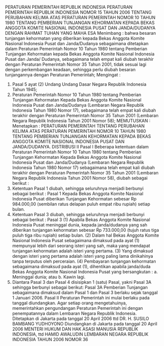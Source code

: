  PERATURAN PEMERINTAH REPUBLIK INDONESIA PERATURAN PEMERINTAH REPUBLIK INDONESIA NOMOR 15 TAHUN 2006 TENTANG PERUBAHAN KELIMA ATAS PERATURAN PEMERINTAH NOMOR 10 TAHUN 1980 TENTANG PEMBERIAN TUNJANGAN KEHORMATAN KEPADA BEKAS ANGGOTA KOMITE NASIONAL INDONESIA PUSAT DAN JANDA/DUDANYA
DENGAN RAHMAT TUHAN YANG MAHA ESA
Menimbang :
 bahwa besaran tunjangan kehormatan yang diberikan kepada Bekas Anggota Komite Nasional Indonesia Pusat dan Janda/Dudanya sebagaimana ditetapkan dalam Peraturan Pemerintah Nomor 10 Tahun 1980 tentang Pemberian Tunjangan Kehormatan kepada Bekas Anggota Komite Nasional Indonesia Pusat dan Janda/ Dudanya, sebagaimana telah empat kali diubah terakhir dengan Peraturan Pemerintah Nomor 35 Tahun 2001, tidak sesuai lagi dengan perkembangan keadaan, sehingga perlu diubah besaran tunjangannya dengan Peraturan Pemerintah;
Mengingat :

1. Pasal 5 ayat (2) Undang Undang Dasar Negara Republik Indonesia Tahun 1945;
2. Peraturan Pemerintah Nomor 10 Tahun 1980 tentang Pemberian Tunjangan Kehormatan Kepada Bekas Anggota Komite Nasional Indonesia Pusat dan Janda/Dudanya (Lembaran Negara Republik Indonesia Tahun 1980 Nomor 17), sebagaimana telah empat kali diubah terakhir dengan Peraturan Pemerintah Nomor 35 Tahun 2001 (Lembaran Negara Republik Indonesia Tahun 2001 Nomor 58);
MEMUTUSKAN :
 Menetapkan : PERATURAN PEMERINTAH TENTANG PERUBAHAN KELIMA ATAS PERATURAN PEMERINTAH NOMOR 10 TAHUN 1980 TENTANG PEMBERIAN TUNJANGAN KEHORMATAN KEPADA BEKAS ANGGOTA KOMITE NASIONAL INDONESIA PUSAT DAN JANDA/DUDANYA. DISTRIBUSI II
Pasal I
Beberapa ketentuan dalam Peraturan Pemerintah Nomor 10 Tahun 1980 tentang Pemberian Tunjangan Kehormatan Kepada Bekas Anggota Komite Nasional Indonesia Pusat dan Janda/Dudanya (Lembaran Negara Republik Indonesia Tahun 1980 Nomor 17) sebagaimana telah empat kali diubah terakhir dengan Peraturan Pemerintah Nomor 35 Tahun 2001 (Lembaran Negara Republik Indonesia Tahun 2001 Nomor 58), diubah sebagai berikut :
1. Ketentuan Pasal 1 diubah, sehingga seluruhnya menjadi berbunyi sebagai berikut :
Pasal 1
Kepada Bekas Anggota Komite Nasional Indonesia Pusat diberikan Tunjangan Kehormatan sebesar Rp 984.000,00 (sembilan ratus delapan puluh empat ribu rupiah) setiap bulan.
2. Ketentuan Pasal 3 diubah, sehingga seluruhnya menjadi berbunyi sebagai berikut :
Pasal 3
(1) Apabila Bekas Anggota Komite Nasional Indonesia Pusat meninggal dunia, kepada janda/dudanya yang sah diberikan tunjangan kehormatan sebesar Rp 733.000,00 (tujuh ratus tiga puluh tiga ribu rupiah) setiap bulan. (2) Dalam hal Bekas Anggota Komite Nasional Indonesia Pusat sebagaimana dimaksud pada ayat (1) mempunyai lebih dari seorang isteri yang sah, maka yang mendapat tunjangan kehormatan adalah isteri yang pertama.
(3) Yang dimaksud dengan isteri yang pertama adalah isteri yang paling lama dinikahinya tanpa terputus oleh perceraian. (4) Pembayaran tunjangan kehormatan sebagaimana dimaksud pada ayat (1), dihentikan apabila janda/duda Bekas Anggota Komite Nasional Indonesia Pusat yang bersangkutan :
a. Meninggal dunia; atau
b. Kawin lagi.
3. Diantara Pasal 3 dan Pasal 4 disisipkan 1 (satu) Pasal, yakni Pasal 3A sehingga berbunyi sebagai berikut:
Pasal 3A
Pemberian Tunjangan sebagaimana dimaksud dalam Pasal 1 dan Pasal 3 berlaku sejak tanggal 1 Januari 2006.
Pasal II
Peraturan Pemerintah ini mulai berlaku pada tanggal diundangkan.
Agar setiap orang mengetahuinya, memerintahkan pengundangan Peraturan Pemerintah ini dengan penempatannya dalam Lembaran Negara Republik Indonesia. Ditetapkan di Jakarta pada tanggal 20 April 2006 ttd DR. H. SUSILO BAMBANG YUDHOYONO Diundangkan di Jakarta pada tanggal 20 April 2006 MENTERI HUKUM DAN HAK ASASI MANUSIA REPUBLIK INDONESIA, ttd HAMID AWALUDIN LEMBARAN NEGARA REPUBLIK INDONESIA TAHUN 2006 NOMOR 36